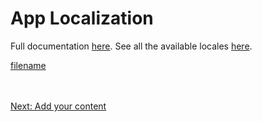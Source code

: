# App Localization

Full documentation [here](reference/localization/index.md). See all the available locales [here](/reference/localization/avail_locales.md).

[filename](../reference/localization/general.md ":include")

\
\
[Next: Add your content](customization/contents.md ":class=button")
